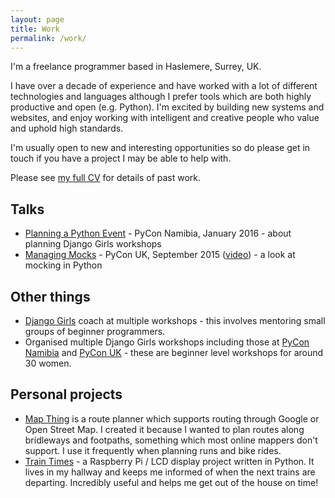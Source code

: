 ```yaml
---
layout: page
title: Work
permalink: /work/
---
```


I'm a freelance programmer based in Haslemere, Surrey, UK.

I have over a decade of experience and have worked with a lot of different technologies
and languages although I prefer tools which are both highly productive and open (e.g. Python).
I'm excited by building new systems and websites, and enjoy working with intelligent and creative
people who value and uphold high standards.

I'm usually open to new and interesting opportunities so do please get in touch if you have a
project I may be able to help with.

Please see [my full CV](/cv/) for details of past work.

## Talks
* [Planning a Python Event](http://slides.com/helenst/planningpython2016#/) - PyCon Namibia, January 2016 - about planning Django Girls workshops
* [Managing Mocks](http://slides.com/helenst/managingmocks2015#/) - PyCon UK, September 2015 ([video](https://www.youtube.com/watch?v=haXUaGTp8Bc)) - a look at mocking in Python

## Other things
* [Django Girls](https://djangogirls.org/) coach at multiple workshops - this involves mentoring small groups of beginner programmers.
* Organised multiple Django Girls workshops including those at [PyCon Namibia](https://djangogirls.org/windhoek/) and [PyCon UK](https://djangogirls.org/coventry/) - these are beginner level workshops for around 30 women.


## Personal projects

* [Map Thing](http://mapthing.helen.st/) is a route planner which supports routing through Google or Open Street Map. I created it because I wanted to plan routes along bridleways and footpaths, something which most online mappers don't support. I use it frequently when planning runs and bike rides.
* [Train Times](https://github.com/helenst/train-times-display) - a Raspberry Pi / LCD display project written in Python. It lives in my hallway and keeps me informed of when the next trains are departing. Incredibly useful and helps me get out of the house on time!
